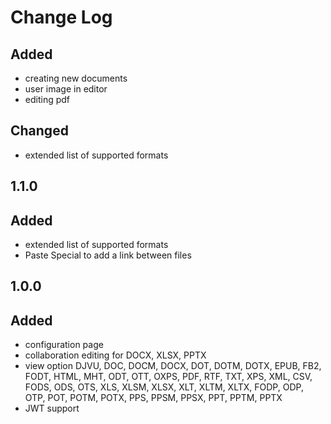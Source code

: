 # Change Log


##
## Added
- creating new documents
- user image in editor
- editing pdf

## Changed
- extended list of supported formats

## 1.1.0
## Added
- extended list of supported formats
- Paste Special to add a link between files

## 1.0.0
## Added
- configuration page
- collaboration editing for DOCX, XLSX, PPTX
- view option DJVU, DOC, DOCM, DOCX, DOT, DOTM, DOTX, EPUB, FB2, FODT, HTML, MHT, ODT, OTT, OXPS, PDF, RTF, TXT, XPS, XML, CSV, FODS, ODS, OTS, XLS, XLSM, XLSX, XLT, XLTM, XLTX, FODP, ODP, OTP, POT, POTM, POTX, PPS, PPSM, PPSX, PPT, PPTM, PPTX
- JWT support